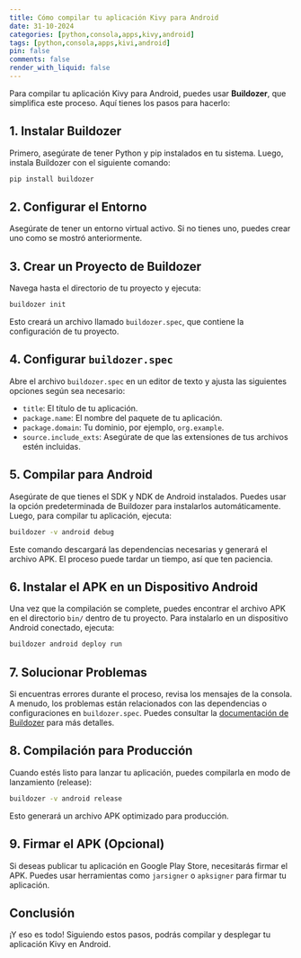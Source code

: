 ```yaml
---
title: Cómo compilar tu aplicación Kivy para Android
date: 31-10-2024
categories: [python,consola,apps,kivy,android]
tags: [python,consola,apps,kivi,android]
pin: false
comments: false
render_with_liquid: false
---
```


Para compilar tu aplicación Kivy para Android, puedes usar **Buildozer**, que simplifica este proceso. Aquí tienes los pasos para hacerlo:

## 1. Instalar Buildozer

Primero, asegúrate de tener Python y pip instalados en tu sistema. Luego, instala Buildozer con el siguiente comando:

```bash
pip install buildozer
```

## 2. Configurar el Entorno

Asegúrate de tener un entorno virtual activo. Si no tienes uno, puedes crear uno como se mostró anteriormente.

## 3. Crear un Proyecto de Buildozer

Navega hasta el directorio de tu proyecto y ejecuta:

```bash
buildozer init
```

Esto creará un archivo llamado `buildozer.spec`, que contiene la configuración de tu proyecto.

## 4. Configurar `buildozer.spec`

Abre el archivo `buildozer.spec` en un editor de texto y ajusta las siguientes opciones según sea necesario:

- `title`: El título de tu aplicación.
- `package.name`: El nombre del paquete de tu aplicación.
- `package.domain`: Tu dominio, por ejemplo, `org.example`.
- `source.include_exts`: Asegúrate de que las extensiones de tus archivos estén incluidas.

## 5. Compilar para Android

Asegúrate de que tienes el SDK y NDK de Android instalados. Puedes usar la opción predeterminada de Buildozer para instalarlos automáticamente. Luego, para compilar tu aplicación, ejecuta:

```bash
buildozer -v android debug
```

Este comando descargará las dependencias necesarias y generará el archivo APK. El proceso puede tardar un tiempo, así que ten paciencia.

## 6. Instalar el APK en un Dispositivo Android

Una vez que la compilación se complete, puedes encontrar el archivo APK en el directorio `bin/` dentro de tu proyecto. Para instalarlo en un dispositivo Android conectado, ejecuta:

```bash
buildozer android deploy run
```

## 7. Solucionar Problemas

Si encuentras errores durante el proceso, revisa los mensajes de la consola. A menudo, los problemas están relacionados con las dependencias o configuraciones en `buildozer.spec`. Puedes consultar la [documentación de Buildozer](https://buildozer.readthedocs.io/en/latest/) para más detalles.

## 8. Compilación para Producción

Cuando estés listo para lanzar tu aplicación, puedes compilarla en modo de lanzamiento (release):

```bash
buildozer -v android release
```

Esto generará un archivo APK optimizado para producción.

## 9. Firmar el APK (Opcional)

Si deseas publicar tu aplicación en Google Play Store, necesitarás firmar el APK. Puedes usar herramientas como `jarsigner` o `apksigner` para firmar tu aplicación.

## Conclusión

¡Y eso es todo! Siguiendo estos pasos, podrás compilar y desplegar tu aplicación Kivy en Android.
